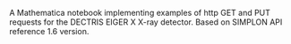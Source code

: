 A Mathematica notebook implementing examples of http GET and PUT requests for the DECTRIS EIGER X X-ray detector. Based on SIMPLON API reference 1.6 version. 
